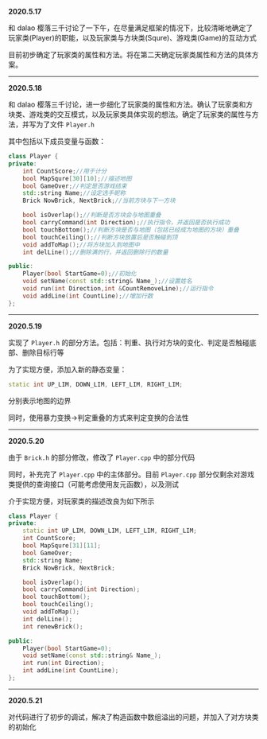 **2020.5.17**

和 dalao 樱落三千讨论了一下午，在尽量满足框架的情况下，比较清晰地确定了玩家类(Player)的职能，以及玩家类与方块类(Squre)、游戏类(Game)的互动方式

目前初步确定了玩家类的属性和方法。将在第二天确定玩家类属性和方法的具体方案。

---

**2020.5.18**

和 dalao 樱落三千讨论，进一步细化了玩家类的属性和方法。确认了玩家类和方块类、游戏类的交互模式，以及玩家类具体实现的想法。确定了玩家类的属性与方法，并写为了文件 `Player.h`

其中包括以下成员变量与函数：
```cpp
class Player {
private:
	int CountScore;//用于计分
	bool MapSqure[30][10];//描述地图
	bool GameOver;//判定是否游戏结束
	std::string Name;//设定选手昵称
	Brick NowBrick, NextBrick;//当前方块与下一方块

	bool isOverlap();//判断是否方块会与地图重叠
	bool carryCommand(int Direction);//执行指令，并返回是否执行成功
	bool touchBottom();//判断方块是否与地图（包括已经成为地图的方块）重叠
	bool touchCeiling();//判断方块放置后是否触碰到顶
	void addToMap();//将方块加入到地图中
	int delLine();//删除满的行，并返回删除行的数量

public:
	Player(bool StartGame=0);//初始化
	void setName(const std::string& Name_);//设置姓名
	void run(int Direction,int &CountRemoveLine);//运行指令
	void addLine(int CountLine);//增加行数
};
```

---

**2020.5.19**

实现了 `Player.h` 的部分方法。包括：判重、执行对方块的变化、判定是否触碰底部、删除目标行等

为了实现方便，添加入新的静态变量：
```cpp
static int UP_LIM, DOWN_LIM, LEFT_LIM, RIGHT_LIM;
```
分别表示地图的边界

同时，使用暴力变换->判定重叠的方式来判定变换的合法性

---

**2020.5.20**

由于 `Brick.h` 的部分修改，修改了 `Player.cpp` 中的部分代码

同时，补充完了 `Player.cpp` 中的主体部分。目前 `Player.cpp` 部分仅剩余对游戏类提供的查询接口（可能考虑使用友元函数），以及测试

介于实现方便，对玩家类的描述改良为如下所示

```cpp
class Player {
private:
	static int UP_LIM, DOWN_LIM, LEFT_LIM, RIGHT_LIM;
	int CountScore;
	bool MapSqure[31][11];
	bool GameOver;
	std::string Name;
	Brick NowBrick, NextBrick;

	bool isOverlap();
	bool carryCommand(int Direction);
	bool touchBottom();
	bool touchCeiling();
	void addToMap();
	int delLine();
	int renewBrick();

public:
	Player(bool StartGame=0);
	void setName(const std::string& Name_);
	int run(int Direction);
	int addLine(int CountLine);
};
```

---

**2020.5.21**

对代码进行了初步的调试，解决了构造函数中数组溢出的问题，并加入了对方块类的初始化